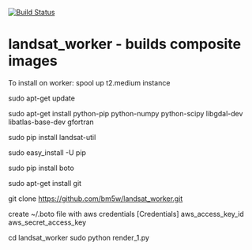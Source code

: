 [![Build Status](https://travis-ci.org/recombinators/worker.svg?branch=tests)](https://travis-ci.org/recombinators/worker)

# landsat_worker - builds composite images
To install on worker:
spool up t2.medium instance

sudo apt-get update

sudo apt-get install python-pip python-numpy python-scipy libgdal-dev libatlas-base-dev gfortran

sudo pip install landsat-util

sudo easy_install -U pip

sudo pip install boto

sudo apt-get install git

git clone https://github.com/bm5w/landsat_worker.git

create ~/.boto file with aws credentials
  [Credentials]
  aws_access_key_id
  aws_secret_access_key
  
cd landsat_worker
sudo python render_1.py
